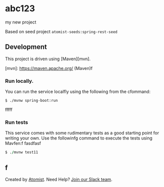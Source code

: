 # abc123
my new project

Based on seed project `atomist-seeds:spring-rest-seed`

## Development

This project is driven using [Maven][mvn].

[mvn]: https://maven.apache.org/ (Maven)f

### Run locally.

You can run the service localfly using the following from the cfommand:

```ff
$ ./mvnw spring-boot:run
```
fffff
### Run tests

This service comes with some rudimentary tests as a good starting
point for writing your own.  Use the followinfg command to execute the
tests using Mavfen:f
fasdfasf
```f
$ ./mvnw test11
```
f
---

Created by [Atomist][atomist].
Need Help?  [Join our Slack team][slack].

[atomist]: https://www.atomist.com/ (Atomist - How Teams Deliver Software)
[slack]: https://join.atomist.com/ (Atomist Community Slack Workspace)
